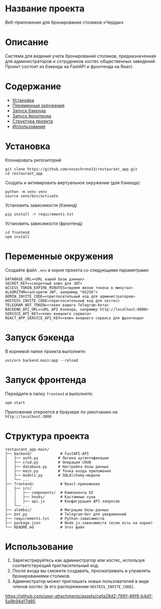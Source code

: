 # Название проекта
Веб-приложения для бронирования столиков «Чердак»
# Описание
Система для ведения учета бронирований столиков, предназначенная для администраторов и сотрудников хостес общественных заведений. Проект состоит из бэкенда на FastAPI и фронтенда на React.
# Содержание
- [Установка](#установка)
- [Переменные окружения](#переменные-окружения)
- [Запуск бэкенда](#запуск-бэкенда)
- [Запуск фронтенда](#запуск-фронтенда)
- [Структура проекта](#структура-проекта)
- [Использование](#использование)
# Установка
Клонировать репозиторий
```
git clone https://github.com/novachrono33/restaurant_app.git
cd restaurant_app
```
Создать и активировать виртуальное окружение (для бэкенда)
```
python -m venv venv
source venv/bin/activate
```
Установить зависимости (бэкенд)
```
pip install -r requirements.txt
```
Установить зависимости (фронтенд)
```
cd frontend
npm install
```
# Переменные окружения
Создайте файл `.env` в корне проекта со следующими параметрами:
```
DATABASE_URL=<URL вашей базы данных>
SECRET_KEY=<секретный ключ для JWT>
ACCESS_TOKEN_EXPIRE_MINUTES=<время жизни токена в минутах>
ALGORITHM=<алгоритм JWT, например "HS256">
ADMIN_INVITE_CODE=<пригласительный код для администраторов>
HOSTESS_INVITE_CODE=<пригласительный код для хостес>
TELEGRAM_BOT_TOKEN=<токен вашего Telegram-бота>
BACKEND_API_URL=<URL API бэкенда, например http://localhost:8000>
SERVICE_API_KEY=<ключ внешнего сервиса>
REACT_APP_SERVICE_API_KEY=<ключ внешнего сервиса для фронтенда>
```
# Запуск бэкенда
В корневой папке проекта выполните:
```
uvicorn backend.main:app --reload
```
# Запуск фронтенда
Перейдите в папку `frontend` и выполните:
```
npm start
```
Приложение откроется в браузере по умолчанию на `http://localhost:3000`
# Структура проекта
```
restaurant_app-main/
├── backend/             # FastAPI-API
│   ├── auth.py         # Логика аутентификации
│   ├── crud.py         # Операции CRUD
│   ├── database.py     # Настройка базы данных
│   ├── main.py         # Точка входа приложения
│   ├── models.py       # SQLAlchemy-модели
│   └── ...
├── frontend/            # React-приложение
│   ├── src/
│   │   ├── components/  # Компоненты UI
│   │   ├── hooks/       # Кастомные хуки
│   │   ├── api.js       # Конфигурация API-запросов
│   └── ...
├── alembic/             # Миграции базы данных
├── bot.py               # Telegram-бот для уведомлений
├── requirements.txt     # Python-зависимости
├── package.json         # Node.js-зависимости (если есть на корне)
└── README.md            # Этот файл
```
# Использование
1. Зарегистрируйтесь как администратор или хостес, используя соответствующий пригласительный код.
2. После входа вы сможете создавать, просматривать и управлять бронированиями столиков.
3. Администратор может приглашать новых пользователей в виде членов хостес (в его распоряжении `HOSTESS_INVITE_CODE`).

https://github.com/user-attachments/assets/cefa28d2-7891-46f9-b4d1-5a9b94d17d85
